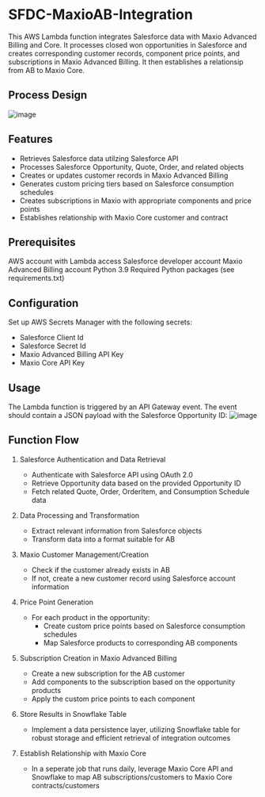 # SFDC-MaxioAB-Integration
This AWS Lambda function integrates Salesforce data with Maxio Advanced Billing and Core. It processes closed won opportunities in Salesforce and creates corresponding customer records, component price points, and subscriptions in Maxio Advanced Billing. It then establishes a relationsip from AB to Maxio Core.

## Process Design
![image](https://github.com/user-attachments/assets/d6cab57d-adbb-487f-a82a-1c4a034ad129)


## Features
- Retrieves Salesforce data utilzing Salesforce API
- Processes Salesforce Opportunity, Quote, Order, and related objects
- Creates or updates customer records in Maxio Advanced Billing
- Generates custom pricing tiers based on Salesforce consumption schedules
- Creates subscriptions in Maxio with appropriate components and price points
- Establishes relationship with Maxio Core customer and contract

## Prerequisites
AWS account with Lambda access
Salesforce developer account
Maxio Advanced Billing account
Python 3.9
Required Python packages (see requirements.txt)

## Configuration
Set up AWS Secrets Manager with the following secrets:
- Salesforce Client Id
- Salesforce Secret Id
- Maxio Advanced Billing API Key
- Maxio Core API Key

## Usage
The Lambda function is triggered by an API Gateway event. The event should contain a JSON payload with the Salesforce Opportunity ID:
![image](https://github.com/user-attachments/assets/4528fa39-9358-4f09-b7c0-ed6e17877f92)

## Function Flow
1. Salesforce Authentication and Data Retrieval
   - Authenticate with Salesforce API using OAuth 2.0
   - Retrieve Opportunity data based on the provided Opportunity ID
   - Fetch related Quote, Order, OrderItem, and Consumption Schedule data
     
2. Data Processing and Transformation
   - Extract relevant information from Salesforce objects
   - Transform data into a format suitable for AB
    
3. Maxio Customer Management/Creation
   - Check if the customer already exists in AB
   - If not, create a new customer record using Salesforce account information
   
4. Price Point Generation
   - For each product in the opportunity:
      - Create custom price points based on Salesforce consumption schedules
      - Map Salesforce products to corresponding AB components
        
6. Subscription Creation in Maxio Advanced Billing
   - Create a new subscription for the AB customer
   - Add components to the subscription based on the opportunity products
   - Apply the custom price points to each component

7. Store Results in Snowflake Table
   - Implement a data persistence layer, utilizing Snowflake table for robust storage and efficient retrieval of integration outcomes
     
8. Establish Relationship with Maxio Core
   - In a seperate job that runs daily, leverage Maxio Core API and Snowflake to map AB subscriptions/customers to Maxio Core contracts/customers

